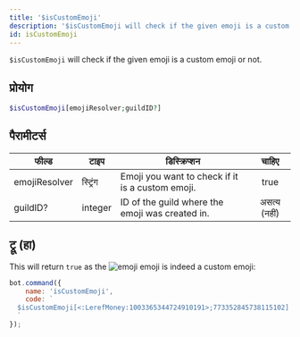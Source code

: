```yaml
---
title: '$isCustomEmoji'
description: '$isCustomEmoji will check if the given emoji is a custom emoji or not.'
id: isCustomEmoji
---
```


`$isCustomEmoji` will check if the given emoji is a custom emoji or not.

## प्रोयोग

```php
$isCustomEmoji[emojiResolver;guildID?]
```

## पैरामीटर्स

| फील्ड         | टाइप     | डिस्क्रिप्शन                                     |    चाहिए     |
| ------------- | -------- | ------------------------------------------------ |:------------:|
| emojiResolver | स्ट्रिंग | Emoji you want to check if it is a custom emoji. |     true     |
| guildID?      | integer  | ID of the guild where the emoji was created in.  | असत्य (नहीं) |

## ट्रू (हा)

This will return `true` as the ![emoji](https://cdn.discordapp.com/emojis/1003365344724910191.webp?size=16&quality=lossless) emoji is indeed a custom emoji:

```javascript
bot.command({
    name: 'isCustomEmoji',
    code: `
  $isCustomEmoji[<:LerefMoney:1003365344724910191>;773352845738115102]
  `
});
```
